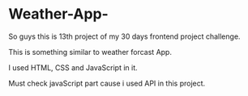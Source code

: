# Weather-App-

So guys this is 13th project of my 30 days frontend project challenge.

This is something similar to weather forcast App.

I used HTML, CSS and JavaScript in it.

Must check javaScript part cause i used API in this project.
